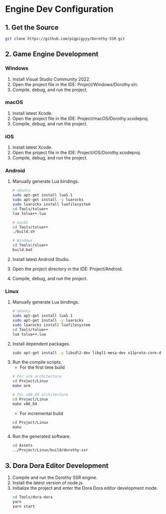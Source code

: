# Engine Dev Configuration

## 1. Get the Source

```sh
git clone https://github.com/pigpigyyy/Dorothy-SSR.git
```

## 2. Game Engine Development

### Windows

1. Install Visual Studio Community 2022.
2. Open the project file in the IDE: Project/Windows/Dorothy.sln.
3. Compile, debug, and run the project.

### macOS

1. Install latest Xcode.
2. Open the project file in the IDE: Project/macOS/Dorothy.xcodeproj.
3. Compile, debug, and run the project.

### iOS

1. Install latest Xcode.
2. Open the project file in the IDE: Project/iOS/Dorothy.xcodeproj.
3. Compile, debug, and run the project.

### Android

1. Manually generate Lua bindings.
   ```sh
   # ubuntu
   sudo apt-get install lua5.1
   sudo apt-get install -y luarocks
   sudo luarocks install luafilesystem
   cd Tools/tolua++
   lua tolua++.lua
   
   # macOS
   cd Tools/tolua++
   ./build.sh
   
   # Windows
   cd Tools\tolua++
   build.bat
   ```


2. Install latest Android Studio.
3. Open the project directory in the IDE: Project/Android.
4. Compile, debug, and run the project.

### Linux

1. Manually generate Lua bindings.
   ```sh
   # ubuntu
   sudo apt-get install lua5.1
   sudo apt-get install -y luarocks
   sudo luarocks install luafilesystem
   cd Tools/tolua++
   lua tolua++.lua
   ```
2. Install dependent packages.
   ```sh
   sudo apt-get install -y libsdl2-dev libgl1-mesa-dev x11proto-core-dev libx11-dev
   ```
3. Run the compile scripts.
   * For the first time build
   ```sh
   # For arm architecture
   cd Project/Linux
   make arm

   # For x86_64 architecture
   cd Project/Linux
   make x86_64
   ```
   * For incremental build
   ```sh
   cd Project/Linux
   make
   ```
4. Run the generated software.
   ```sh
   cd Assets
   ../Project/Linux/build/dorothy-ssr
   ```

## 3. Dora Dora Editor Development

1. Compile and run the Dorothy SSR engine.
2. Install the latest version of node.js.
3. Initialize the project and enter the Dora Dora editor development mode.
   ```sh
   cd Tools/dora-dora
   yarn
   yarn start
   ```
